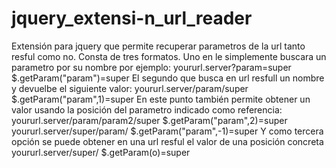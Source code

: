 # jquery_extensi-n_url_reader
Extensión para jquery que permite recuperar parametros de la url tanto resful como no. Consta de tres formatos. Uno en le simplemente buscara un parametro por su nombre  por ejemplo:   yoururl.server?param=super $.getParam("param")=super El segundo que busca en url resfull un nombre y devuelbe el siguiente valor:  yoururl.server/param/super $.getParam("param",1)=super En este punto también permite obtener un valor usando la posición del parametro indicado como referencia:  yoururl.server/param/param2/super $.getParam("param",2)=super  yoururl.server/super/param/ $.getParam("param",-1)=super  Y como tercera opción se puede obtener en una url resful el valor de una posición concreta   yoururl.server/super/ $.getParam(o)=super
